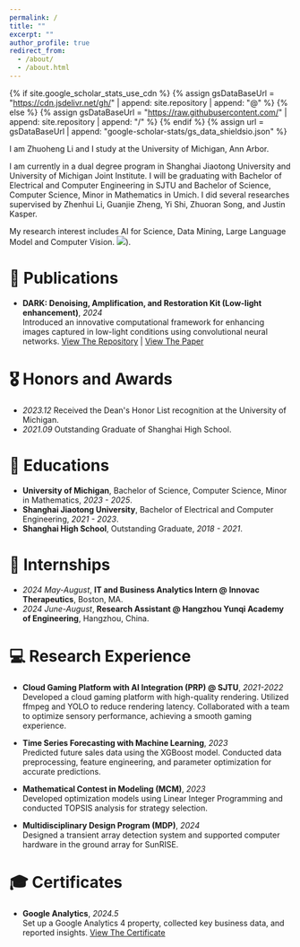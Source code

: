 ```yaml
---
permalink: /
title: ""
excerpt: ""
author_profile: true
redirect_from: 
  - /about/
  - /about.html
---
```


{% if site.google_scholar_stats_use_cdn %}
{% assign gsDataBaseUrl = "https://cdn.jsdelivr.net/gh/" | append: site.repository | append: "@" %}
{% else %}
{% assign gsDataBaseUrl = "https://raw.githubusercontent.com/" | append: site.repository | append: "/" %}
{% endif %}
{% assign url = gsDataBaseUrl | append: "google-scholar-stats/gs_data_shieldsio.json" %}

<span class='anchor' id='about-me'></span>

I am Zhuoheng Li and I study at the University of Michigan, Ann Arbor.

I am currently in a dual degree program in Shanghai Jiaotong University and University of Michigan Joint Institute. I will be graduating with Bachelor of Electrical and Computer Engineering in SJTU and Bachelor of Science, Computer Science, Minor in Mathematics in Umich. I did several researches supervised by Zhenhui Li, Guanjie Zheng, Yi Shi, Zhuoran Song, and Justin Kasper.

My research interest includes AI for Science, Data Mining, Large Language Model and Computer Vision. <a href='https://scholar.google.com/citations?user=6lA1lrIAAAAJ'><img src="https://img.shields.io/endpoint?url={{ url | url_encode }}&logo=Google%20Scholar&labelColor=f6f6f6&color=9cf&style=flat&label=citations"></a>).


# 📝 Publications 

- **DARK: Denoising, Amplification, and Restoration Kit (Low-light enhancement)**, *2024*  
  Introduced an innovative computational framework for enhancing images captured in low-light conditions using convolutional neural networks. [View The Repository](https://github.com/zhliOvO/dark) | [View The Paper](https://arxiv.org/abs/2405.12891)

# 🎖 Honors and Awards
- *2023.12* Received the Dean's Honor List recognition at the University of Michigan.
- *2021.09* Outstanding Graduate of Shanghai High School.

# 📖 Educations
- **University of Michigan**, Bachelor of Science, Computer Science, Minor in Mathematics, *2023 - 2025*.  
- **Shanghai Jiaotong University**, Bachelor of Electrical and Computer Engineering, *2021 - 2023*.
- **Shanghai High School**, Outstanding Graduate, *2018 - 2021*.

# 💼 Internships
- *2024 May-August*, **IT and Business Analytics Intern @ Innovac Therapeutics**, Boston, MA.
- *2024 June-August*, **Research Assistant @ Hangzhou Yunqi Academy of Engineering**, Hangzhou, China.

# 💻 Research Experience
- **Cloud Gaming Platform with AI Integration (PRP) @ SJTU**, *2021-2022*  
  Developed a cloud gaming platform with high-quality rendering. Utilized ffmpeg and YOLO to reduce rendering latency. Collaborated with a team to optimize sensory performance, achieving a smooth gaming experience.

- **Time Series Forecasting with Machine Learning**, *2023*  
  Predicted future sales data using the XGBoost model. Conducted data preprocessing, feature engineering, and parameter optimization for accurate predictions.

- **Mathematical Contest in Modeling (MCM)**, *2023*  
  Developed optimization models using Linear Integer Programming and conducted TOPSIS analysis for strategy selection.

- **Multidisciplinary Design Program (MDP)**, *2024*  
  Designed a transient array detection system and supported computer hardware in the ground array for SunRISE.


# 🎓 Certificates
- **Google Analytics**, *2024.5*  
  Set up a Google Analytics 4 property, collected key business data, and reported insights. [View The Certificate](src/Google_Analytics_Certificate.pdf)
